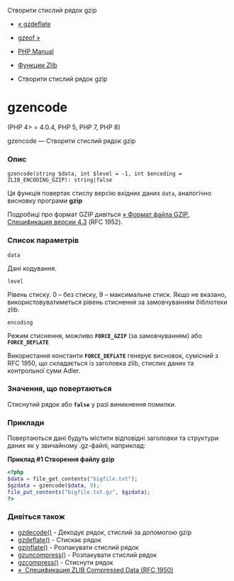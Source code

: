 Створити стислий рядок gzip

-   [« gzdeflate](function.gzdeflate.html)
    
-   [gzeof »](function.gzeof.html)
    
-   [PHP Manual](index.html)
    
-   [Функции Zlib](ref.zlib.html)
    
-   Створити стислий рядок gzip
    

# gzencode

(PHP 4> = 4.0.4, PHP 5, PHP 7, PHP 8)

gzencode — Створити стислий рядок gzip

### Опис

```methodsynopsis
gzencode(string $data, int $level = -1, int $encoding = ZLIB_ENCODING_GZIP): string|false
```

Ця функція повертає стислу версію вхідних даних `data`, аналогічно висновку програми **gzip**

Подробиці про формат GZIP дивіться [» Формат файла GZIP. Спецификация версии 4.3](http://www.faqs.org/rfcs/rfc1952) (RFC 1952).

### Список параметрів

`data`

Дані кодування.

`level`

Рівень стиску. 0 – без стиску, 9 – максимальне стиск. Якщо не вказано, використовуватиметься рівень стиснення за замовчуванням бібліотеки zlib.

`encoding`

Режим стиснення, можливо **`FORCE_GZIP`** (за замовчуванням) або **`FORCE_DEFLATE`**

Використання константи **`FORCE_DEFLATE`** генерує висновок, сумісний з RFC 1950, що складається із заголовка zlib, стислих даних та контрольної суми Adler.

### Значення, що повертаються

Стиснутий рядок або **`false`** у разі виникнення помилки.

### Приклади

Повертаються дані будуть містити відповідні заголовки та структури даних як у звичайному .gz-файлі, наприклад:

**Приклад #1 Створення файлу gzip**

```php
<?php
$data = file_get_contents("bigfile.txt");
$gzdata = gzencode($data, 9);
file_put_contents("bigfile.txt.gz", $gzdata);
?>
```

### Дивіться також

-   [gzdecode()](function.gzdecode.html) - Декодує рядок, стислий за допомогою gzip
-   [gzdeflate()](function.gzdeflate.html) - Стискає рядок
-   [gzinflate()](function.gzinflate.html) - Розпакувати стислий рядок
-   [gzuncompress()](function.gzuncompress.html) - Розпакувати стислий рядок
-   [gzcompress()](function.gzcompress.html) - Стиснути рядок
-   [»  Спецификация ZLIB Compressed Data (RFC 1950)](http://www.faqs.org/rfcs/rfc1950)